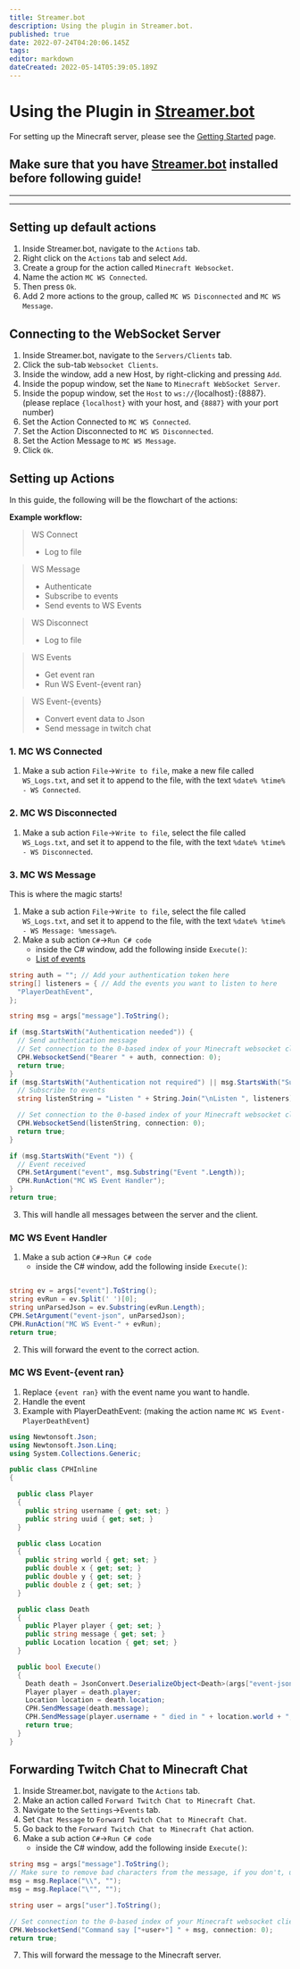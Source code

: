 ```yaml
---
title: Streamer.bot
description: Using the plugin in Streamer.bot.
published: true
date: 2022-07-24T04:20:06.145Z
tags: 
editor: markdown
dateCreated: 2022-05-14T05:39:05.189Z
---
```


# Using the Plugin in [Streamer.bot](https://streamer.bot/)

For setting up the Minecraft server, please see the [Getting Started](/integrated-games/minecraft/getting-started) page.

## Make sure that you have [Streamer.bot](https://streamer.bot/) installed before following guide!

---

---

## Setting up default actions

1. Inside Streamer.bot, navigate to the `Actions` tab.
2. Right click on the `Actions` tab and select `Add`.
3. Create a group for the action called `Minecraft Websocket`.
4. Name the action `MC WS Connected`.
5. Then press `Ok`.
6. Add 2 more actions to the group, called `MC WS Disconnected` and `MC WS Message`.

## Connecting to the WebSocket Server

1. Inside Streamer.bot, navigate to the `Servers/Clients` tab.
2. Click the sub-tab `Websocket Clients`.
3. Inside the window, add a new Host, by right-clicking and pressing `Add`.
4. Inside the popup window, set the `Name` to `Minecraft WebSocket Server`.
5. Inside the popup window, set the `Host` to `ws://`{localhost}`:`{8887}. (please replace `{localhost}` with your host, and `{8887}` with your port number)
6. Set the Action Connected to `MC WS Connected`.
7. Set the Action Disconnected to `MC WS Disconnected`.
8. Set the Action Message to `MC WS Message`.
9. Click `Ok`.

## Setting up Actions

In this guide, the following will be the flowchart of the actions:

**Example workflow:**

> WS Connect
>
> - Log to file

> WS Message
>
> - Authenticate
> - Subscribe to events
> - Send events to WS Events

> WS Disconnect
>
> - Log to file

> WS Events
>
> - Get event ran
> - Run WS Event-{event ran}

> WS Event-{events}
>
> - Convert event data to Json
> - Send message in twitch chat

### 1. MC WS Connected

1. Make a sub action `File`->`Write to file`, make a new file called `WS_Logs.txt`, and set it to append to the file, with the text `%date% %time% - WS Connected`.

### 2. MC WS Disconnected

1. Make a sub action `File`->`Write to file`, select the file called `WS_Logs.txt`, and set it to append to the file, with the text `%date% %time% - WS Disconnected`.

### 3. MC WS Message

This is where the magic starts!

1. Make a sub action `File`->`Write to file`, select the file called `WS_Logs.txt`, and set it to append to the file, with the text `%date% %time% - WS Message: %message%`.
2. Make a sub action `C#`->`Run C# code`
   - inside the C# window, add the following inside `Execute()`:
   - [List of events](/integrated-games/minecraft/events)

```cs
string auth = ""; // Add your authentication token here
string[] listeners = { // Add the events you want to listen to here
  "PlayerDeathEvent",
};

string msg = args["message"].ToString();

if (msg.StartsWith("Authentication needed")) {
  // Send authentication message
  // Set connection to the 0-based index of your Minecraft websocket client.
  CPH.WebsocketSend("Bearer " + auth, connection: 0);
  return true;
}
if (msg.StartsWith("Authentication not required") || msg.StartsWith("Successfully Authenticated")) {
  // Subscribe to events
  string listenString = "Listen " + String.Join("\nListen ", listeners);

  // Set connection to the 0-based index of your Minecraft websocket client.
  CPH.WebsocketSend(listenString, connection: 0);
  return true;
}

if (msg.StartsWith("Event ")) {
  // Event received
  CPH.SetArgument("event", msg.Substring("Event ".Length));
  CPH.RunAction("MC WS Event Handler");
}
return true;
```

3. This will handle all messages between the server and the client.

### MC WS Event Handler

1. Make a sub action `C#`->`Run C# code`
   - inside the C# window, add the following inside `Execute()`:

```cs

string ev = args["event"].ToString();
string evRun = ev.Split(' ')[0];
string unParsedJson = ev.Substring(evRun.Length);
CPH.SetArgument("event-json", unParsedJson);
CPH.RunAction("MC WS Event-" + evRun);
return true;
```

2. This will forward the event to the correct action.

### MC WS Event-{event ran}

1. Replace `{event ran}` with the event name you want to handle.
2. Handle the event
3. Example with PlayerDeathEvent: (making the action name `MC WS Event-PlayerDeathEvent`)

```cs
using Newtonsoft.Json;
using Newtonsoft.Json.Linq;
using System.Collections.Generic;

public class CPHInline
{

  public class Player
  {
    public string username { get; set; }
    public string uuid { get; set; }
  }

  public class Location
  {
    public string world { get; set; }
    public double x { get; set; }
    public double y { get; set; }
    public double z { get; set; }
  }

  public class Death
  {
    public Player player { get; set; }
    public string message { get; set; }
    public Location location { get; set; }
  }

  public bool Execute()
  {
    Death death = JsonConvert.DeserializeObject<Death>(args["event-json"].ToString());
    Player player = death.player;
    Location location = death.location;
    CPH.SendMessage(death.message);
    CPH.SendMessage(player.username + " died in " + location.world + ", at " + location.x + ", " + location.y + ", " + location.z);
    return true;
  }
}
```

## Forwarding Twitch Chat to Minecraft Chat

1. Inside Streamer.bot, navigate to the `Actions` tab.
2. Make an action called `Forward Twitch Chat to Minecraft Chat`.
3. Navigate to the `Settings`->`Events` tab.
4. Set `Chat Message` to `Forward Twitch Chat to Minecraft Chat`.
5. Go back to the `Forward Twitch Chat to Minecraft Chat` action.
6. Make a sub action `C#`->`Run C# code`
   - inside the C# window, add the following inside `Execute()`:

```cs
string msg = args["message"].ToString();
// Make sure to remove bad characters from the message, if you don't, users can break out of tellraw, and other commands
msg = msg.Replace("\\", "");
msg = msg.Replace("\"", "");

string user = args["user"].ToString();

// Set connection to the 0-based index of your Minecraft websocket client.
CPH.WebsocketSend("Command say ["+user+"] " + msg, connection: 0);
return true;
```

7. This will forward the message to the Minecraft server.
